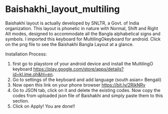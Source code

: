 # Baishakhi_layout_multiling
Baishakhi layout is actually developed by SNLTR, a Govt. of India organization. This layout is phonetic in nature with Normal, Shift and Right Alt modes, designed to accommodate all the Bangla alphabetical signs and symbols. I imported this keyboard for MultilingOkeyboard for android.
Click on the png file to see the Baishakhi Bangla Layout at a glance.

Installation Process:
1. first go to playstore of your android device and install the MultilingO keyboard https://play.google.com/store/apps/details?id=kl.ime.oh&hl=en.
2. Go to settings of the keyboard and add language (south asian> Bengali)
3. Now open this link on your phone browser https://bit.ly/2RikNRy
4. Go to JSON tab, click on it and delete the existing codes. Now copy the codes from uploaded json file of Baishakhi and simply paste them to this section.
5. Click on Apply! You are done!!

